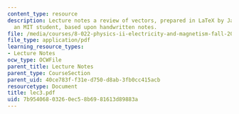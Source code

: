 ```yaml
---
content_type: resource
description: Lecture notes a review of vectors, prepared in LaTeX by James Silva,
  an MIT student, based upon handwritten notes.
file: /media/courses/8-022-physics-ii-electricity-and-magnetism-fall-2006/7b95406803260ec58b6981613d89883a_lec3.pdf
file_type: application/pdf
learning_resource_types:
- Lecture Notes
ocw_type: OCWFile
parent_title: Lecture Notes
parent_type: CourseSection
parent_uid: 40ce783f-f31e-d750-d8ab-3fb0cc415acb
resourcetype: Document
title: lec3.pdf
uid: 7b954068-0326-0ec5-8b69-81613d89883a
---
```

